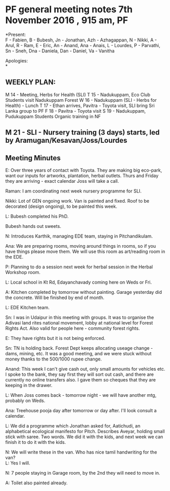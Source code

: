 # PF general meeting notes 7th November 2016 , 915 am, PF   
  
*Present:    
F - Fabien, B - Bubesh, Jn - Jonathan, Azh - Azhagappan, N - Nikki, A - Arul, R - Ram, E - Eric, An - Anand, Ana - Anais, L - Lourdes, P - Parvathi, Sn - Sneh, Dna - Daniela, Dan - Daniel, Va - Vanitha  

Apologies:  
*  


## WEEKLY PLAN:
M 14 - Meeting, Herbs for Health (SLI)
T 15 - Nadukuppam, Eco Club Students visit Nadukuppam Forest
W 16 - Nadukuppam (SLI - Herbs for Health) - Lunch
T 17 - Ethan arrives, Pavitra - Toyota visit, SLI bring Sri Lanka group to PF
F 18 - Pavitra - Toyota visit
S 19 - Nadukuppam, Pudukuppam Students Organic training in NF

M 21 - SLI - Nursery training (3 days) starts, led by Aramugan/Kesavan/Joss/Lourdes
-----

## Meeting Minutes  
E: Over three years of contact with Toyota. They are making big eco-park, want our inputs for artworks, plantation, herbal outlets. Thurs and Friday they are arriving - exact calendar Joss will take a call.  

Raman: I am coordinating next week nursery programme for SLI.  

Nikki: Lot of GEN ongoing work. Van is painted and fixed. Roof to be decorated (design ongoing), to be painted this week.  

L: Bubesh completed his PhD.  

Bubesh hands out sweets.  

N: Introduces Karthik, managing EDE team, staying in Pitchandikulam.  

Ana: We are preparing rooms, moving around things in rooms, so if you have things please move them. We will use this room as art/reading room in the EDE.  

P: Planning to do a session next week for herbal session in the Herbal Workshop room.  

L: Local school in Kt Rd, Edayanchavady coming here on Weds or Fri.  

A: Kitchen completed by tomorrow without painting. Garage yesterday did the concrete. Will be finished by end of month.  

L: EDE Kitchen team.   

Sn: I was in Udaipur in this meeting with groups. It was to organise the Adivasi land rites national movement, lobby at national level for Forest Rights Act. Also valid for people here - community forest rights.  

E: They have rights but it is not being enforced.  

Sn: TN is holding back. Forest Dept keeps allocating useage change - dams, mining, etc. It was a good meeting, and we were stuck without money thanks to the 500/1000 rupee change.  

Anand: This week I can't give cash out, only small amounts for vehicles etc. I spoke to the bank, they say first they will sort out cash, and there are currently no online transfers also. I gave them so cheques that they are keeping in the drawer.  

L: When Joss comes back - tomorrow night - we will have another mtg, probably on Weds.  

Ana: Treehouse pooja day after tomorrow or day after. I'll look consult a calendar.   

L: We did a programme which Jonathan asked for, Aatichudi, an alphabetical ecological manifesto for Pitch. Describes Aveyar, holding small stick with saree. Two words. We did it with the kids, and next week we can finish it to do it with the kids.   

N: We will write these in the van. Who has nice tamil handwriting for the van?  
L: Yes I will.  

N: 7 people staying in Garage room, by the 2nd they will need to move in.  

A: Toilet also painted already.  

